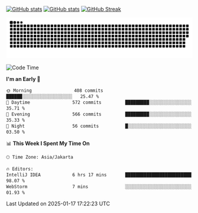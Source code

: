 [![GitHub stats](https://github-readme-stats.vercel.app/api?username=aurelioklv&card_width=500&show_icons=true&rank_icon=github&theme=solarized-dark#gh-dark-mode-only)](https://github.com/anuraghazra/github-readme-stats#gh-dark-mode-only)
[![GitHub stats](https://github-readme-stats.vercel.app/api?username=aurelioklv&card_width=500&show_icons=true&rank_icon=github&theme=buefy#gh-light-mode-only)](https://github.com/anuraghazra/github-readme-stats#gh-light-mode-only)
[![GitHub Streak](https://streak-stats.demolab.com/?user=aurelioklv&card_width=336&theme=solarized-dark)](https://git.io/streak-stats)

<picture>
  <source media="(prefers-color-scheme: dark)" srcset="https://raw.githubusercontent.com/aurelioklv/aurelioklv/snake-output/github-contribution-grid-snake-dark.svg">
  <source media="(prefers-color-scheme: light)" srcset="https://raw.githubusercontent.com/aurelioklv/aurelioklv/snake-output/github-contribution-grid-snake.svg">
  <img alt="github contribution grid snake animation" src="https://raw.githubusercontent.com/aurelioklv/aurelioklv/snake-output/github-contribution-grid-snake.svg">
</picture>

<!--START_SECTION:waka-->
![Code Time](http://img.shields.io/badge/Code%20Time-959%20hrs%2035%20mins-blue)

**I'm an Early 🐤** 

```text
🌞 Morning                408 commits         ██████░░░░░░░░░░░░░░░░░░░   25.47 % 
🌆 Daytime                572 commits         █████████░░░░░░░░░░░░░░░░   35.71 % 
🌃 Evening                566 commits         █████████░░░░░░░░░░░░░░░░   35.33 % 
🌙 Night                  56 commits          █░░░░░░░░░░░░░░░░░░░░░░░░   03.50 % 
```


📊 **This Week I Spent My Time On** 

```text
🕑︎ Time Zone: Asia/Jakarta

🔥 Editors: 
IntelliJ IDEA            6 hrs 17 mins       █████████████████████████   98.07 % 
WebStorm                 7 mins              ░░░░░░░░░░░░░░░░░░░░░░░░░   01.93 % 
```


 Last Updated on 2025-01-17 17:22:23 UTC
<!--END_SECTION:waka-->
